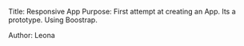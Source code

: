 Title: Responsive App
Purpose: First attempt at creating an App. Its a prototype. Using Boostrap.

Author: Leona